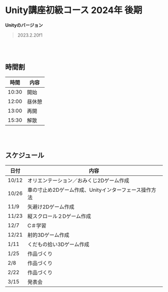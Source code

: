 # Unity講座初級コース 2024年 後期

**Unityのバージョン**<br>
>2023.2.20f1

<br><br>

## 時間割
| 時間  | 内容                                        |
|-------|---------------------------------------------|
| 10:30 | 開始                                        |
| 12:00 | 昼休憩                                      |
| 13:00 | 再開                                        |
| 15:30 | 解散                                        |

<br><br>

## スケジュール
| 日付         | 内容                                                |
|--------------|----------------------------------------------------|
| 10/12        | オリエンテーション／おみくじ2Dゲーム作成              |
| 10/26        | 車の寸止め2Dゲーム作成、Unityインターフェース操作方法  |
| 11/9         | 矢避け2Dゲーム作成                                  |
| 11/23        | 縦スクロール２Dゲーム作成                            |
| 12/7         | C＃学習                                            |
| 12/21        | 射的3Dゲーム作成                                    |
| 1/11         | くだもの拾い3Dゲーム作成                             |
| 1/25         | 作品づくり                                          |
| 2/8          | 作品づくり                                          |
| 2/22         | 作品づくり                                          |
| 3/15         | 発表会                                              |

<br><br>


